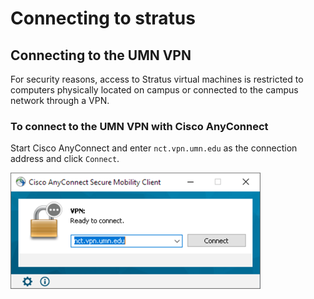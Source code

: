 # Connecting to stratus

## Connecting to the UMN VPN

For security reasons, access to Stratus virtual machines is restricted to computers physically located on campus or connected to the campus network through a VPN.

### To connect to the UMN VPN with Cisco AnyConnect

Start Cisco AnyConnect and enter `nct.vpn.umn.edu` as the connection address and click `Connect`.

![anyconnect1](/images/anyconnect1.png)

